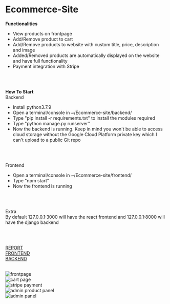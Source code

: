 # Ecommerce-Site
 
 
 **Functionalities**
 <ul>
  <li>View products on frontpage</li>
  <li>Add/Remove product to cart</li>
  <li>Add/Remove products to website with custom title, price, description and image</li>
  <li>Added/Removed products are automatically displayed on the website and have full functionality</li>
  <li>Payment integration with Stripe</li>
</ul> <br /><br />

**How To Start**
<br />
Backend<br />
 <ul>
  <li>Install python3.7.9</li>
  <li>Open a terminal/console in ~/Ecommerce-site/backend/</li>
  <li>Type "pip install -r requirements.txt" to install the modules required</li>
  <li>Type "python manage.py runserver"</li>
  <li>Now the backend is running. Keep in mind you won't be able to access cloud storage without the Google Cloud Platform private key which I can't upload to a public Git repo</li>
</ul> <br /><br />

Frontend
 <ul>
  <li>Open a terminal/console in ~/Ecommerce-site/frontend/</li>
  <li>Type "npm start"</li>
  <li>Now the frontend is running</li>
</ul> <br /><br />

Extra<br />
By default 127.0.0.1:3000 will have the react frontend and 127.0.0.1:8000 will have the django backend
</ul> <br /><br />


[REPORT](https://github.com/andrehoejmark/ecommerce-site/blob/main/Project%20Report.pdf) <br />
[FRONTEND](https://github.com/andrehoejmark/ecommerce-site/tree/main/frontend)<br />
[BACKEND](https://github.com/andrehoejmark/ecommerce-site/tree/main/backend)<br /><br />


![frontpage](https://user-images.githubusercontent.com/24205488/156177422-7eac5d6d-4999-4fff-82a7-a0087cfd56a1.png)<br />
![cart page](https://user-images.githubusercontent.com/24205488/156177463-a5eff9af-4796-4262-bead-83b1d600699a.png)<br />
![stripe payment](https://user-images.githubusercontent.com/24205488/156178746-90744d4b-2e1d-47ac-ae74-9e8ac65f17f0.png) <br />
![admin product panel](https://user-images.githubusercontent.com/24205488/156177494-ea5b64ef-570f-4803-8791-593d1b28439a.png)<br />
![admin panel](https://user-images.githubusercontent.com/24205488/156177502-29b88fe0-e2ae-48f0-b50c-f679d6b4abd9.png)<br />
